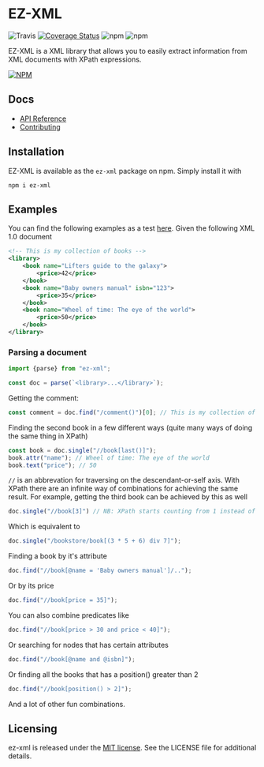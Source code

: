 # EZ-XML


![Travis](https://img.shields.io/travis/graphtheory/ez-xml.svg)
[![Coverage Status](https://coveralls.io/repos/github/graphtheory/ez-xml/badge.svg?branch=master)](https://coveralls.io/github/graphtheory/ez-xml?branch=master)
![npm](https://img.shields.io/npm/v/ez-xml.svg)
![npm](https://img.shields.io/npm/l/ez-xml.svg)


EZ-XML is a XML library that allows you to easily extract information from XML documents with XPath expressions.

[![NPM](https://nodei.co/npm/ez-xml.png?compact=true)](https://nodei.co/npm/ez-xml/)

## Docs

* [API Reference](https://github.com/graphtheory/ez-xml/blob/master/docs/API.md)
* [Contributing](https://github.com/graphtheory/ez-xml/blob/master/docs/CONTRIBUTING.md)

## Installation

EZ-XML is available as the `ez-xml` package on npm. Simply install it with

```shell
npm i ez-xml
```

## Examples

You can find the following examples as a test [here](https://github.com/graphtheory/ez-xml/blob/master/src/test/example.test.ts). Given the following XML 1.0 document

```xml
<!-- This is my collection of books -->
<library>
    <book name="Lifters guide to the galaxy">
        <price>42</price>
    </book>
    <book name="Baby owners manual" isbn="123">
        <price>35</price>
    </book>
    <book name="Wheel of time: The eye of the world">
        <price>50</price>
    </book>
</library>
```

### Parsing a document

```javascript
import {parse} from "ez-xml";

const doc = parse(`<library>...</library>`);
```

Getting the comment:

```javascript
const comment = doc.find("/comment()")[0]; // This is my collection of books
```

Finding the second book in a few different ways (quite many ways of doing the same thing in XPath)

```javascript
const book = doc.single("//book[last()]");
book.attr("name"); // Wheel of time: The eye of the world
book.text("price"); // 50
```

`//` is an abbrevation for traversing on the descendant-or-self axis. With XPath there are an infinite way of combinations for achieving the same result. For example, getting the third book can be achieved by this as well

```javascript
doc.single("//book[3]") // NB: XPath starts counting from 1 instead of 0
```

Which is equivalent to 

```javascript
doc.single("/bookstore/book[(3 * 5 + 6) div 7]");
```

Finding a book by it's attribute

```javascript
doc.find("//book[@name = 'Baby owners manual']/..");
```

Or by its price

```javascript
doc.find("//book[price = 35]");
```

You can also combine predicates like

```javascript
doc.find("//book[price > 30 and price < 40]");
```

Or searching for nodes that has certain attributes

```javascript
doc.find("//book[@name and @isbn]");
```

Or finding all the books that has a position() greater than 2

```javascript
doc.find("//book[position() > 2]");
```

And a lot of other fun combinations. 

## Licensing

ez-xml is released under the [MIT license](https://github.com/graphtheory/ez-xml/blob/master/LICENSE). See the LICENSE file for additional details.
